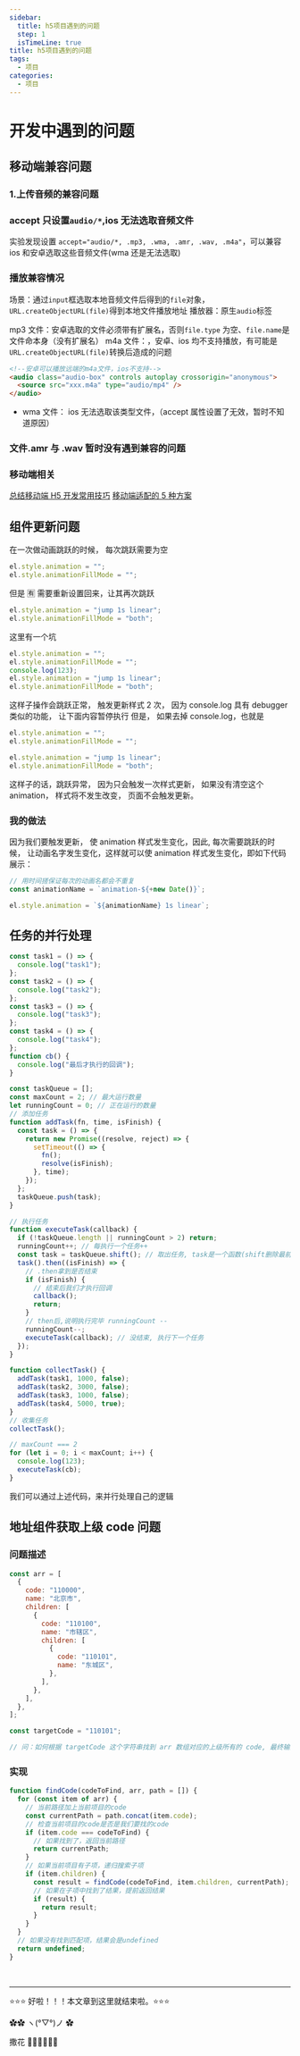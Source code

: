 ```yaml
---
sidebar:
  title: h5项目遇到的问题
  step: 1
  isTimeLine: true
title: h5项目遇到的问题
tags:
  - 项目
categories:
  - 项目
---
```


# 开发中遇到的问题

## 移动端兼容问题

### 1.上传音频的兼容问题

### accept 只设置`audio/*`,ios 无法选取音频文件

实验发现设置 `accept="audio/*, .mp3, .wma, .amr, .wav, .m4a"`，可以兼容 ios 和安卓选取这些音频文件(wma 还是无法选取)

### 播放兼容情况

场景：通过`input`框选取本地音频文件后得到的`file`对象，`URL.createObjectURL(file)`得到本地文件播放地址
播放器：原生`audio`标签

mp3 文件：安卓选取的文件必须带有扩展名，否则`file.type` 为空、`file.name`是文件命本身（没有扩展名）
m4a 文件：，安卓、ios 均不支持播放，有可能是`URL.createObjectURL(file)`转换后造成的问题

```html
<!--安卓可以播放远端的m4a文件，ios不支持-->
<audio class="audio-box" controls autoplay crossorigin="anonymous">
  <source src="xxx.m4a" type="audio/mp4" />
</audio>
```

- wma 文件： ios 无法选取该类型文件，（accept 属性设置了无效，暂时不知道原因）

### 文件.amr 与 .wav 暂时没有遇到兼容的问题

### 移动端相关

[总结移动端 H5 开发常用技巧](https://juejin.cn/post/6844904066301050893#heading-4)
[移动端适配的 5 种方案](https://juejin.cn/post/6953091677838344199)

## 组件更新问题

在一次做动画跳跃的时候， 每次跳跃需要为空

```js
el.style.animation = "";
el.style.animationFillMode = "";
```

但是 🈶 需要重新设置回来，让其再次跳跃

```js
el.style.animation = "jump 1s linear";
el.style.animationFillMode = "both";
```

这里有一个坑

```js
el.style.animation = "";
el.style.animationFillMode = "";
console.log(123);
el.style.animation = "jump 1s linear";
el.style.animationFillMode = "both";
```

这样子操作会跳跃正常， 触发更新样式 2 次， 因为 console.log 具有 debugger 类似的功能， 让下面内容暂停执行
但是， 如果去掉 console.log，也就是

```js
el.style.animation = "";
el.style.animationFillMode = "";

el.style.animation = "jump 1s linear";
el.style.animationFillMode = "both";
```

这样子的话，跳跃异常， 因为只会触发一次样式更新， 如果没有清空这个 animation， 样式将不发生改变， 页面不会触发更新。

### 我的做法

因为我们要触发更新， 使 animation 样式发生变化，因此, 每次需要跳跃的时候， 让动画名字发生变化，这样就可以使 animation 样式发生变化，即如下代码展示：

```js
// 用时间搓保证每次的动画名都会不重复
const animationName = `animation-${+new Date()}`;

el.style.animation = `${animationName} 1s linear`;
```

## 任务的并行处理

```js
const task1 = () => {
  console.log("task1");
};
const task2 = () => {
  console.log("task2");
};
const task3 = () => {
  console.log("task3");
};
const task4 = () => {
  console.log("task4");
};
function cb() {
  console.log("最后才执行的回调");
}

const taskQueue = [];
const maxCount = 2; // 最大运行数量
let runningCount = 0; // 正在运行的数量
// 添加任务
function addTask(fn, time, isFinish) {
  const task = () => {
    return new Promise((resolve, reject) => {
      setTimeout(() => {
        fn();
        resolve(isFinish);
      }, time);
    });
  };
  taskQueue.push(task);
}

// 执行任务
function executeTask(callback) {
  if (!taskQueue.length || runningCount > 2) return;
  runningCount++; // 每执行一个任务++
  const task = taskQueue.shift(); // 取出任务, task是一个函数(shift删除最前面一个, 并返回删除的元素)
  task().then((isFinish) => {
    // .then拿到是否结束
    if (isFinish) {
      // 结束后我们才执行回调
      callback();
      return;
    }
    // then后,说明执行完毕 runningCount --
    runningCount--;
    executeTask(callback); // 没结束, 执行下一个任务
  });
}

function collectTask() {
  addTask(task1, 1000, false);
  addTask(task2, 3000, false);
  addTask(task3, 1000, false);
  addTask(task4, 5000, true);
}
// 收集任务
collectTask();

// maxCount === 2
for (let i = 0; i < maxCount; i++) {
  console.log(123);
  executeTask(cb);
}
```

我们可以通过上述代码，来并行处理自己的逻辑

## 地址组件获取上级 code 问题

### 问题描述

```js
const arr = [
  {
    code: "110000",
    name: "北京市",
    children: [
      {
        code: "110100",
        name: "市辖区",
        children: [
          {
            code: "110101",
            name: "东城区",
          },
        ],
      },
    ],
  },
];

const targetCode = "110101";

// 问：如何根据 targetCode 这个字符串找到 arr 数组对应的上级所有的 code, 最终输出['110000'，110100气，110101']
```

### 实现

```js
function findCode(codeToFind, arr, path = []) {
  for (const item of arr) {
    // 当前路径加上当前项目的code
    const currentPath = path.concat(item.code);
    // 检查当前项目的code是否是我们要找的code
    if (item.code === codeToFind) {
      // 如果找到了，返回当前路径
      return currentPath;
    }
    // 如果当前项目有子项，递归搜索子项
    if (item.children) {
      const result = findCode(codeToFind, item.children, currentPath);
      // 如果在子项中找到了结果，提前返回结果
      if (result) {
        return result;
      }
    }
  }
  // 如果没有找到匹配项，结果会是undefined
  return undefined;
}
```

<br/>
<hr />

⭐️⭐️⭐️ 好啦！！！本文章到这里就结束啦。⭐️⭐️⭐️

✿✿ ヽ(°▽°)ノ ✿

撒花 🌸🌸🌸🌸🌸🌸

